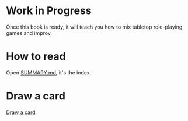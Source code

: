 # Work in Progress

Once this book is ready, it will teach you how to mix tabletop role-playing games and improv.

# How to read

Open [SUMMARY.md](SUMMARY.md), it's the index.

# Draw a card

[Draw a card](https://yoric.github.io/evil-teaspoons-and-inner-minotaurs/draw.html)
